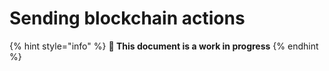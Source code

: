 # Sending blockchain actions

{% hint style="info" %}
**🚧 This document is a work in progress**
{% endhint %}
